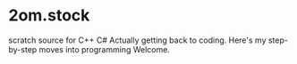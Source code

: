 # 2om.stock
scratch source for C++ C#
Actually getting back to coding.
Here's my step-by-step moves into programming
Welcome.
